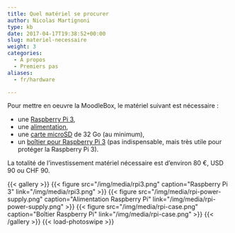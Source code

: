 ```yaml
---
title: Quel matériel se procurer
author: Nicolas Martignoni
type: kb
date: 2017-04-17T19:38:52+00:00
slug: materiel-necessaire
weight: 3
categories:
  - À propos
  - Premiers pas
aliases:
  - fr/hardware

---
```

Pour mettre en oeuvre la MoodleBox, le matériel suivant est nécessaire :

  * une [Raspberry Pi 3][1],
  * une [alimentation][2],
  * une [carte microSD][3] de 32 Go (au minimum),
  * un [boîtier pour Raspberry Pi 3][4] (pas indispensable, mais très utile pour protéger la Raspberry Pi 3).

La totalité de l’investissement matériel nécessaire est d’environ 80 €, USD 90 ou CHF 90.

{{< gallery >}}
{{< figure src="/img/media/rpi3.png" caption="Raspberry Pi 3" link="/img/media/rpi3.png" >}}
{{< figure src="/img/media/rpi-power-supply.png" caption="Alimentation Raspberry Pi" link="/img/media/rpi-power-supply.png" >}}
{{< figure src="/img/media/rpi-case.png" caption="Boîtier Raspberry Pi" link="/img/media/rpi-case.png" >}}
{{< /gallery >}}
{{< load-photoswipe >}}

 [1]: https://www.raspberrypi.org/products/raspberry-pi-3-model-b/
 [2]: https://www.raspberrypi.org/products/universal-power-supply/
 [3]: http://thewirecutter.com/reviews/best-microsd-card/
 [4]: https://www.raspberrypi.org/products/raspberry-pi-3-case/
